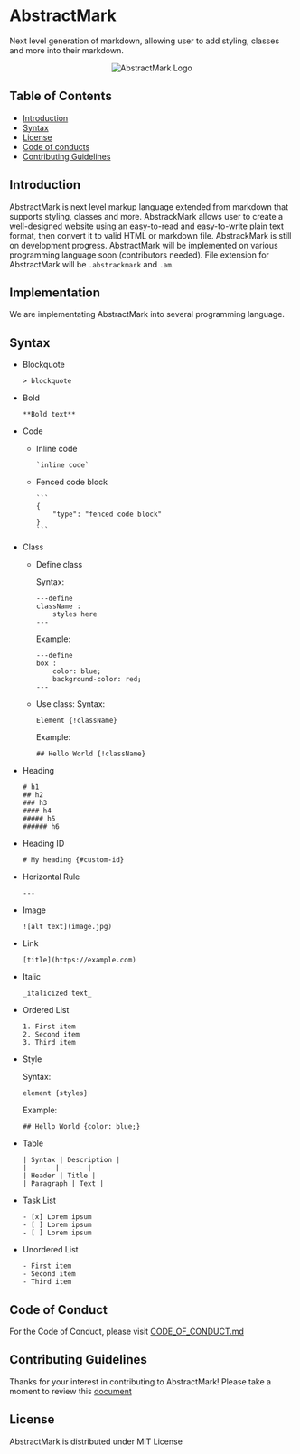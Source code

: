 # AbstractMark
Next level generation of markdown, allowing user to add styling, classes and more into their markdown.

<div align = "center">

![AbstractMark Logo](https://drive.google.com/uc?export=view&id=1PSOt4T7CVOBgtbCWa0m3YBYjojlFZX-U)

</div>

## Table of Contents
- [Introduction](#introduction)
- [Syntax](#syntax)
- [License](#license)
- [Code of conducts](#code-of-conduct)
- [Contributing Guidelines](#contributing-guidelines)

## Introduction
AbstractMark is next level markup language extended from markdown that supports styling, classes and more. AbstrackMark allows user to create a well-designed website using an easy-to-read and easy-to-write plain text format, then convert it to valid HTML or markdown file. AbstrackMark is still on development progress. AbstractMark will be implemented on various programming language soon (contributors needed). File extension for AbstractMark will be `.abstrackmark` and `.am`. 

## Implementation
We are implementating AbstractMark into several programming language. 

## Syntax
- Blockquote
    ```
    > blockquote
    ```
- Bold
    ```
    **Bold text**
    ```
- Code
    - Inline code
        ```
        `inline code`
        ```
    - Fenced code block
        ````
        ```
        {
            "type": "fenced code block"
        }
        ```
        ````
- Class
    - Define class
        
        Syntax:
        ```
        ---define
        className :
            styles here
        ---
        ```
        
        Example:
        ```
        ---define
        box :
            color: blue;
            background-color: red;
        ---
        ```
    - Use class:
        Syntax:
        ```
        Element {!className}
        ```
        Example:
        ```
        ## Hello World {!className}
        ```
- Heading
    ```
    # h1
    ## h2
    ### h3
    #### h4
    ##### h5
    ###### h6
    ```
- Heading ID
    ```
    # My heading {#custom-id}
    ```
- Horizontal Rule
    ```
    ---
    ```
- Image
    ```
    ![alt text](image.jpg)
    ```
- Link
    ```
    [title](https://example.com)
    ```
- Italic
    ```
    _italicized text_
    ```
- Ordered List
    ```
    1. First item
    2. Second item
    3. Third item
    ```
- Style

    Syntax:
    ```
    element {styles}
    ```

    Example:
    ```
    ## Hello World {color: blue;}
    ```
- Table
    ```
    | Syntax | Description |
    | ----- | ----- |
    | Header | Title |
    | Paragraph | Text |
    ```
- Task List
    ```
    - [x] Lorem ipsum
    - [ ] Lorem ipsum
    - [ ] Lorem ipsum
    ```
- Unordered List
    ```
    - First item
    - Second item
    - Third item
    ```

## Code of Conduct
For the Code of Conduct, please visit [CODE_OF_CONDUCT.md](CODE_OF_CONDUCT.md)

## Contributing Guidelines
Thanks for your interest in contributing to AbstractMark! Please take a moment to review this [document](CONTRIBUTING.md)

## License
AbstractMark is distributed under MIT License